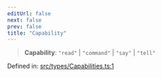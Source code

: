 ```yaml
---
editUrl: false
next: false
prev: false
title: "Capability"
---
```


> **Capability**: `"read"` \| `"command"` \| `"say"` \| `"tell"`

Defined in: [src/types/Capabilities.ts:1](https://github.com/ReconnectedCC/ReconnectedChat/blob/11808a4ccf9a9a1ccda66cd61ef3e2ee6db98c33/src/types/Capabilities.ts#L1)
